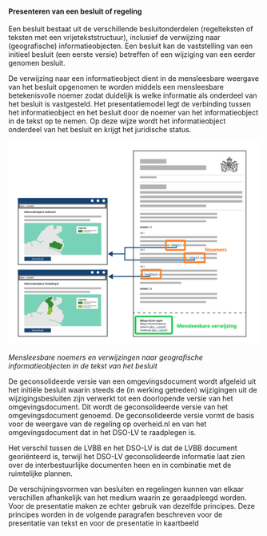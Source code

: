 ﻿#### Presenteren van een besluit of regeling

Een besluit bestaat uit de verschillende besluitonderdelen (regelteksten of
teksten met een vrijetekststructuur), inclusief de verwijzing naar
(geografische) informatieobjecten. Een besluit kan de vaststelling van een
initieel besluit (een eerste versie) betreffen of een wijziging van een eerder
genomen besluit.

De verwijzing naar een informatieobject dient in de mensleesbare weergave van
het besluit opgenomen te worden middels een mensleesbare betekenisvolle noemer
zodat duidelijk is welke informatie als onderdeel van het besluit is
vastgesteld. Het presentatiemodel legt de verbinding tussen het informatieobject
en het besluit door de noemer van het informatieobject in de tekst op te nemen.
Op deze wijze wordt het informatieobject onderdeel van het besluit en krijgt het
juridische status.

![](media/4004NoemerGIOVerwBesluit.jpg)

*Mensleesbare noemers en verwijzingen naar geografische informatieobjecten in de
tekst van het besluit*

De geconsolideerde versie van een omgevingsdocument wordt afgeleid uit het
initiële besluit waarin steeds de (in werking getreden) wijzigingen uit de
wijzigingsbesluiten zijn verwerkt tot een doorlopende versie van het
omgevingsdocument. Dit wordt de geconsolideerde versie van het omgevingsdocument
genoemd. De geconsolideerde versie vormt de basis voor de weergave van de
regeling op overheid.nl en van het omgevingsdocument dat in het DSO-LV te
raadplegen is.

Het verschil tussen de LVBB en het DSO-LV is dat de LVBB document georiënteerd
is, terwijl het DSO-LV geconsolideerde informatie laat zien over de
interbestuurlijke documenten heen en in combinatie met de ruimtelijke plannen.

De verschijningsvormen van besluiten en regelingen kunnen van elkaar verschillen
afhankelijk van het medium waarin ze geraadpleegd worden. Voor de presentatie
maken ze echter gebruik van dezelfde principes. Deze principes worden in de
volgende paragrafen beschreven voor de presentatie van tekst en voor de
presentatie in kaartbeeld
